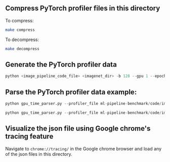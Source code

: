 ## Compress PyTorch profiler files in this directory

To compress:

```bash
make compress
```

To decompress:

```bash
make decompress
```

## Generate the PyTorch profiler data


```python
python <image_pipeline_code_file> <imagenet_dir> -b 128 --gpu 1 --epochs 1 --val-loop 0 --profile --profile-log-prefix <profile_log_prefix>
```



## Parse the PyTorch profiler data example:

```python
python gpu_time_parser.py --profiler_file ml-pipeline-benchmark/code/image_classification/analysis/sample_pytorch_profiler_json_data/withfetcher.json
```

```python
python gpu_time_parser.py --profiler_file ml-pipeline-benchmark/code/image_classification/analysis/sample_pytorch_profiler_json_data/withoutfetcher.json
```

## Visualize the json file using Google chrome's tracing feature

Navigate to `chrome://tracing/` in the Google chrome browser and load any of the json files in this directory.